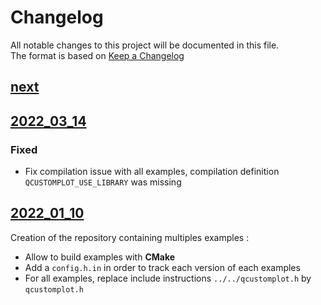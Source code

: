 # Changelog

All notable changes to this project will be documented in this file.  
The format is based on [Keep a Changelog]

## [next]

## [2022_03_14]

### Fixed
- Fix compilation issue with all examples, compilation definition `QCUSTOMPLOT_USE_LIBRARY` was missing

## [2022_01_10]

Creation of the repository containing multiples examples :
- Allow to build examples with **CMake**
- Add a `config.h.in` in order to track each version of each examples
- For all examples, replace include instructions `../../qcustomplot.h` by `qcustomplot.h`

<!-- Links -->
[keep a changelog]: https://keepachangelog.com/en/1.0.0/
[semantic versioning]: https://semver.org/spec/v2.0.0.html

<!-- Versions -->
[next]: https://github.com/leger50/QCustomPlot-examples/compare/2022_03_14...dev
[2022_03_14]: https://github.com/leger50/QCustomPlot-examples/compare/2022_01_10...2022_03_14
[2022_01_10]: https://github.com/leger50/QCustomPlot-examples/releases/tag/2022_01_10